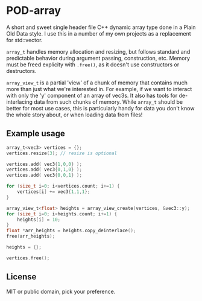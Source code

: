 # POD-array
A short and sweet single header file C++ dynamic array type done in a Plain Old Data style. I use this in a number of my own projects as a replacement for std::vector.

`array_t` handles memory allocation and resizing, but follows standard and predictable behavior during argument passing, construction, etc. Memory must be freed explicity with `.free()`, as it doesn't use constructors or destructors.

`array_view_t` is a partial 'view' of a chunk of memory that contains much more than just what we're interested in. For example, if we want to interact with only the 'y' component of an array of vec3s. It also has tools for de-interlacing data from such chunks of memory. While `array_t` should be better for most use cases, this is particularly handy for data you don't know the whole story about, or when loading data from files!

## Example usage

```C
array_t<vec3> vertices = {};
vertices.resize(3); // resize is optional

vertices.add( vec3{1,0,0} );
vertices.add( vec3{0,1,0} );
vertices.add( vec3{0,0,1} );

for (size_t i=0; i<vertices.count; i+=1) {
	vertices[i] += vec3{1,1,1};
}

array_view_t<float> heights = array_view_create(vertices, &vec3::y);
for (size_t i=0; i<heights.count; i+=1) {
	heights[i] = 10;
}
float *arr_heights = heights.copy_deinterlace();
free(arr_heights);

heights = {};

vertices.free();
```

## License

MIT or public domain, pick your preference.